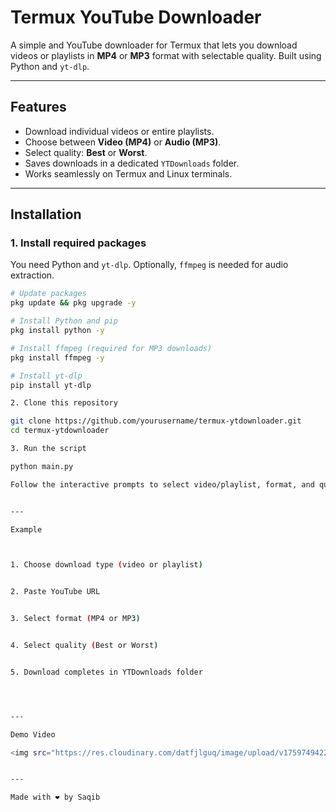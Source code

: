 # Termux YouTube Downloader

A simple and YouTube downloader for Termux that lets you download videos or playlists in **MP4** or **MP3** format with selectable quality. Built using Python and `yt-dlp`.

---

## Features

- Download individual videos or entire playlists.
- Choose between **Video (MP4)** or **Audio (MP3)**.
- Select quality: **Best** or **Worst**.
- Saves downloads in a dedicated `YTDownloads` folder.
- Works seamlessly on Termux and Linux terminals.

---

## Installation

### 1. Install required packages

You need Python and `yt-dlp`. Optionally, `ffmpeg` is needed for audio extraction.

```bash
# Update packages
pkg update && pkg upgrade -y

# Install Python and pip
pkg install python -y

# Install ffmpeg (required for MP3 downloads)
pkg install ffmpeg -y

# Install yt-dlp
pip install yt-dlp

2. Clone this repository

git clone https://github.com/yourusername/termux-ytdownloader.git
cd termux-ytdownloader

3. Run the script

python main.py

Follow the interactive prompts to select video/playlist, format, and quality.


---

Example



1. Choose download type (video or playlist)


2. Paste YouTube URL


3. Select format (MP4 or MP3)


4. Select quality (Best or Worst)


5. Download completes in YTDownloads folder




---

Demo Video

<img src="https://res.cloudinary.com/datfjlguq/image/upload/v1759749422/v6jzwpizgclwzdx1jjdc.gif">


---

Made with ❤️ by Saqib
